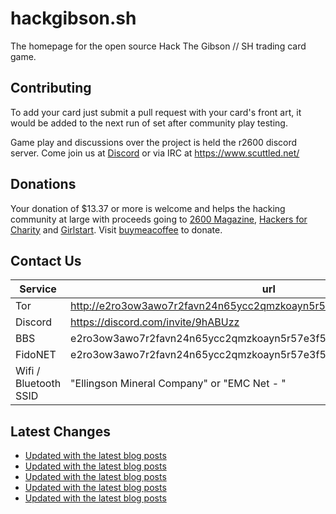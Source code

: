 # hackgibson.sh
The homepage for the open source Hack The Gibson // SH trading card game.


## Contributing

To add your card just submit a pull request with your card's front art, it would be added to the next run of set after community play testing.

Game play and discussions over the project is held the r2600 discord server. Come join us at [Discord](https://discord.com/invite/9hABUzz) or via IRC at https://www.scuttled.net/


## Donations

Your donation of $13.37 or more is welcome and helps the hacking community at large with proceeds going to [2600 Magazine](https://2600.com/), [Hackers for Charity](https://hackersforcharity.org) and [Girlstart](https://girlstart.org).  Visit [buymeacoffee](https://www.buymeacoffee.com/hackgibson.sh) to donate.


## Contact Us

Service | url
-|-
Tor | http://e2ro3ow3awo7r2favn24n65ycc2qmzkoayn5r57e3f56nvjwdcgg32ad.onion
Discord | https://discord.com/invite/9hABUzz
BBS | e2ro3ow3awo7r2favn24n65ycc2qmzkoayn5r57e3f56nvjwdcgg32ad.onion:23
FidoNET | e2ro3ow3awo7r2favn24n65ycc2qmzkoayn5r57e3f56nvjwdcgg32ad.onion:24554
Wifi / Bluetooth SSID | "Ellingson Mineral Company" or "EMC Net - <fidonet address>"

## Latest Changes
<!-- BLOG-POST-LIST:START -->
- [Updated with the latest blog posts](https://github.com/DFW2600/hackgibson.sh/commit/d5bd9bc515b96791c653e0242c2a8fc71ef8bee7)
- [Updated with the latest blog posts](https://github.com/DFW2600/hackgibson.sh/commit/780b6a674e1c1d565a5699aa16d43beb6cb69f39)
- [Updated with the latest blog posts](https://github.com/DFW2600/hackgibson.sh/commit/9754c3bac7efb4816ae1a30a31014f5ac4ab7ca4)
- [Updated with the latest blog posts](https://github.com/DFW2600/hackgibson.sh/commit/7b2c7525f20691cce8371267c4adde4127471054)
- [Updated with the latest blog posts](https://github.com/DFW2600/hackgibson.sh/commit/66aa1852b6a88925aab8e862dd063a7de31702a6)
<!-- BLOG-POST-LIST:END -->
